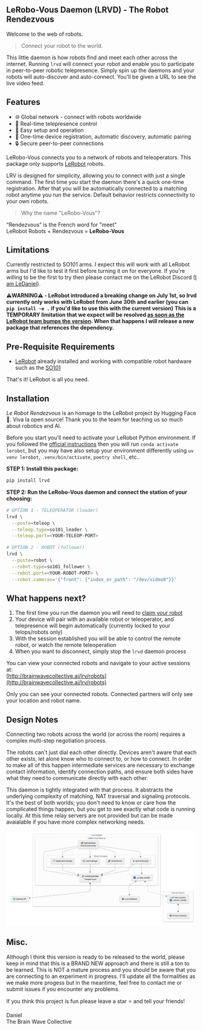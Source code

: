 ## LeRobo-Vous Daemon (LRVD) - The Robot Rendezvous 
Welcome to the web of robots.  

> Connect your robot to the world.

This little daemon is how robots find and meet each other across the internet.  Running `lrvd` will connect your robot and enable you to participate in peer-to-peer robotic telepresence. Simply spin up the daemons and your robots will auto-discover and auto-connect. You'll be given a URL to see the live video feed.  

## Features
- 🌐 Global network - connect with robots worldwide
- 📡 Real-time telepresence control
- 🚀 Easy setup and operation
- 🔄 One-time device registration, automatic discovery, automatic pairing
- 🔒 Secure peer-to-peer connections 

LeRobo-Vous connects you to a network of robots and teleoperators. This package only supports [LeRobot](https://github.com/huggingface/lerobot) robots.

LRV is designed for simplicity, allowing you to connect with just a single command. The first time you start the daemon there's a quick one-time registration. After that you will be automatically connected to a matching robot anytime you run the service. Default behavior restricts connectivity to your own robots.

> Why the name "LeRobo-Vous"?

“Rendezvous” is the French word for "meet"  
LeRobot Robots + Rendezvous = **LeRobo-Vous**

## Limitations 
Currently restricted to SO101 arms. I expect this will work with all LeRobot arms but I'd like to test it first before turning it on for everyone. If you're willing to be the first to try then please contact me on the LeRobot Discord ([I am LeDaniel](https://discord.com/users/769583125579169812)).

**⚠️WARNING⚠️ - LeRobot introduced a breaking change on July 1st, so lrvd currently only works with LeRobot from June 30th and earlier (you can `pip install -e .` if you'd like to use this with the current version)**
**This is a TEMPORARY limitation that we expect will be resolved [as soon as the LeRobot team bumps the version](https://github.com/huggingface/lerobot/pull/1515/files). When that happens I will release a new package that references the dependency.**

## Pre-Requisite Requirements
- [LeRobot](https://github.com/huggingface/lerobot) already installed and working with compatible robot hardware such as the [SO101](https://github.com/TheRobotStudio/SO-ARM100)  

That's it! LeRobot is all you need.  

## Installation

*Le Robot Rendezvous* is an homage to the LeRobot project by Hugging Face 🤗. Viva la open source! Thank you to the team for teaching us so much about robotics and AI.  

Before you start you'll need to activate your LeRobot Python environment. If you followed the [official instructions](https://huggingface.co/docs/lerobot/en/getting_started_real_world_robot) then you will run `conda activate lerobot`, but you may have also setup your environment differently using `uv venv lerobot`, `.venv/bin/activate`, `poetry shell`, etc..  

**STEP 1: Install this package:**  
```bash
pip install lrvd
```

**STEP 2: Run the LeRobo-Vous daemon and connect the station of your choosing:**   
```bash
# OPTION 1 - TELEOPERATOR (leader)
lrvd \
  --poste=teleop \
  --teleop.type=so101_leader \
  --teleop.port=<YOUR-TELEOP-PORT>
```   

```bash
# OPTION 2 - ROBOT (follower)
lrvd \
  --poste=robot \
  --robot.type=so101_follower \
  --robot.port=<YOUR-ROBOT-PORT> \
  --robot.cameras='{"front": {"index_or_path": "/dev/video0"}}'
```

## What happens next?
1. The first time you run the daemon you will need to [claim your robot](http://brainwavecollective.ai/lrv/robots?claim=)
2. Your device will pair with an available robot or teleoperator, and telepresence will begin automatically (currently locked to your telops/robots only)
3. With the session established you will be able to control the remote robot, or watch the remote teleoperation
4. When you want to disconnect, simply stop the `lrvd` daemon process 

You can view your connected robots and navigate to your active sessions at:  
[http://brainwavecollective.ai/lrv/robots](http://brainwavecollective.ai/lrv/robots)

Only you can see your connected robots.  Connected partners will only see your location and robot name.  

## Design Notes
Connecting two robots across the world (or across the room) requires a complex multi-step negotiation process.  

The robots can't just dial each other directly. Devices aren't aware that each other exists, let alone know who to connect to, or how to connect. In order to make all of this happen intermediate services are necessary to exchange contact information, identify connection paths, and ensure both sides have what they need to communicate directly with each other.  

This daemon is tightly integrated with that process. It abstracts the underlying complexity of matching, NAT traversal and signaling protocols.  It's the best of both worlds; you don't need to know or care how the complicated things happen, but you get to see exactly what code is running locally.  At this time relay servers are not provided but can be made avaialable if you have more complex networking needs.  

![LeRobo-Vous Overview](lrvd_overview.png)  

## Misc.

Although I think this version is ready to be released to the world, please keep in mind that this is a BRAND NEW approach and there is still a ton to be learned. This is NOT a mature process and you should be aware that you are connecting to an experiment in progress. I'll update all the formalities as we make more progess but in the meantime, feel free to contact me or submit issues if you encounter any problems.    

If you think this project is fun please leave a star ⭐ and tell your friends!  

Daniel  
The Brain Wave Collective    
